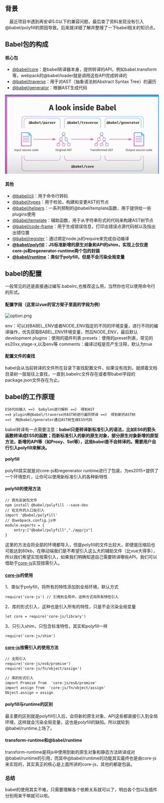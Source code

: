 ## 背景
　最近项目中遇到再安卓5.0以下的兼容问题，最后查了资料发现没有引入@babel/polyfill的原因导致。后来就详细了解并整理了一下babel相关的知识点。

## Babel包的构成
#### 核心包
- [@babel/core](https://github.com/babel/babel/blob/7.0/packages/@babel/core)：是babel转译器本身，提供转译的API，例如babel.transform等，webpack的@babel/loader就是调用这些API完成转译的
- [@babel/traverse](https://github.com/babel/babel/blob/7.0/packages/@babel/traverse)：用于对AST（抽象语法树Abstract Syntax Tree）的遍历
- [@babel/generator](https://github.com/babel/babel/blob/7.0/packages/@babel/generator)：根据AST生成代码

![babel](https://raw.githubusercontent.com/moyueating/FE-Garden/master/static/%40babel%3Acore.png)

#### 其他
- [@babel/cli](https://github.com/babel/babel/blob/7.0/packages/@babel/cli)：用于命令行转码
- [@babel/types](https://github.com/babel/babel/blob/7.0/packages/@babel/types)：用于检验，构建和变更AST的节点
- [@babel/helpers](https://github.com/babel/babel/blob/7.0/packages/@babel/helpers)：一系列预制的@babel/template函数，用于提供给一些plugins使用
- [@babel/template](https://github.com/babel/babel/blob/7.0/packages/@babel/template)：辅助函数，用于从字符串形式的代码来构建AST树节点
- [@babel/code-frame](https://github.com/babel/babel/blob/7.0/packages/@babel/code-frame)：用于生成错误信息，打印出错误点源代码帧以及指出出错位置
- [@babel/register](https://github.com/babel/babel/blob/7.0/packages/@babel/register)：通过绑定node.js的require来完成自动编译
- **[@babel/polyfill](https://github.com/babel/babel/blob/7.0/packages/@babel/polyfill)：JS标准新增的原生对象和API的shim，实现上仅仅是core-js和regenerator-runtime两个包的封装**
- **[@babel/runtime](https://github.com/babel/babel/blob/7.0/packages/@babel/runtime)：类似于polyfill，但是不会污染全局变量**

## babel的配置
一般常见的还是直接通过编写.babelrc,也推荐这么用，当然你也可以使用命令行的形式。

#### 配置字段（这里以vue的官方架子里面的字段为例）

![option.png](http://upload-images.jianshu.io/upload_images/2593925-8e55e0375ecea1a8.png?imageMogr2/auto-orient/strip%7CimageView2/2/w/1240)

env：可以对BABEL_ENV或者NODE_ENV指定的不同的环境变量，进行不同的编译操作，优先获取BABEL_ENV环境变量，然后NODE_ENV，最后默认development
plugins：使用的插件列表
presets：使用的preset列表，常见的es20xx,stage-x,以及env等
comments：编译过程是否产生注释，默认为true

#### 配置文件的查找
babel会从当前转译的文件所在目录下查找配置文件，如果没有找到，就顺着文档目录树一层层往上查找，一直到.babelrc文件存在或者带babel字段的package.json文件存在为止。

## babel的工作原理
```
ES6代码输入 ==》 babylon进行解析 ==》 得到AST
==》 plugin用@babel/traverse对AST树进行遍历转译 ==》 得到新的AST树
==》 用@babel/generator通过AST树生成ES5代码
```
babel转译有一点需要注意：**babel只是转译新标准引入的语法，比如ES6的箭头函数转译成ES5的函数；而新标准引入的新的原生对象，部分原生对象新增的原型方法，新增的API等（如Proxy、Set等），这些babel是不会转译的。需要用户自行引入polyfill来解决。**

#### polyfill
polyfill其实就是对core-js和regenerator runtime进行了包装，为es2015+提供了一个环境垫片，让你可以使用新标准引入的各种新特性
#### polyfill的使用方法
```
// 首先安装包文件
npm install @babel/polyfill --save-dev
// 在文件的入口处引入
import '@babel/polyfill'
// 在webpack.config.js中
module.exports = {
    entry:["@babel/polyfill","./app/js"]
}
```
这里的方法会将全部的环境都导入，但是polyfill的文件比较大，即便是压缩后也可能达到80kb，在移动端我们是不希望引入这么大的辅助文件（比vue大得多），所以我们希望实现按需引入，如果我们明确知道自己需要转译哪些API，我们可以借助于[core-js](https://github.com/zloirock/core-js#basic)实现按需引入。

#### [core-js](https://github.com/zloirock/core-js#basic)的使用
1、类似于polyfill，将所有的特性添加到全局环境，默认方式
```
require('core-js') // 引用到全局中，这种方式将所有特性引入
```
2、库的形式引入，这种也是引入所有的特性，只是不会污染全局变量
```
let core = require('core-js/library')
```
3、只引入shim，只包含标准特性，其实和polyfill一样
```
require('core-js/shim')
```

#### [core-js](https://github.com/zloirock/core-js#basic)按需引入的使用方法
```
// 全局引入
require('core-js/es6/promise')
require('core-js/fn/object/assign')
```
```
// 库的形式引入
import Promise from  'core-js/es6/promise'
import assign from  'core-js/fn/object/assign'
Object.assign = assign
```

#### polyfill与runtime的区别
最主要的区别就是polyfill引入后，会将新的原生对象、API这些都直接引入到全局环境，这样就会污染全局变量，这也是polyfill的缺陷。所以就轮到@babel/runtime上场了。

#### transform-runtime和@babel/runtime
transform-runtime是将js中使用到新的原生对象和静态方法转译成对@babel/runtime的引用，而其中@babel/runtime的功能其实最终也是由core-js来实现的，其实真正的核心是上面所讲的core-js，其他的都是包装。

### 总结
babel的使用其实不难，只需要理解各个依赖关系就可以了，明白各个包以及插件分别用来干嘛就可以啦。

